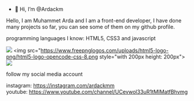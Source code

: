 - 👋 Hi, I’m @Ardackm

Hello, I am Muhammet Arda and I am a front-end developer, I have done many projects so far, you can see some of them on my github profile.

programming languages 
​​I know: HTML5, CSS3 and javascript

<img src="https://upload.wikimedia.org/wikipedia/commons/thumb/6/61/HTML5_logo_and_wordmark.svg/512px-HTML5_logo_and_wordmark.svg.png" style="with 200px height: 200px"> <img src="https://www.freepnglogos.com/uploads/html5-logo-png/html5-logo-opencode-css-8.png style="with 200px height: 200px">
<img src="https://upload.wikimedia.org/wikipedia/commons/9/99/Unofficial_JavaScript_logo_2.svg">

follow my social media account

instagram: https://instagram.com/ardackmm <br>
youtube: https://www.youtube.com/channel/UCevwol33uR1tMIMatfBhvmg
